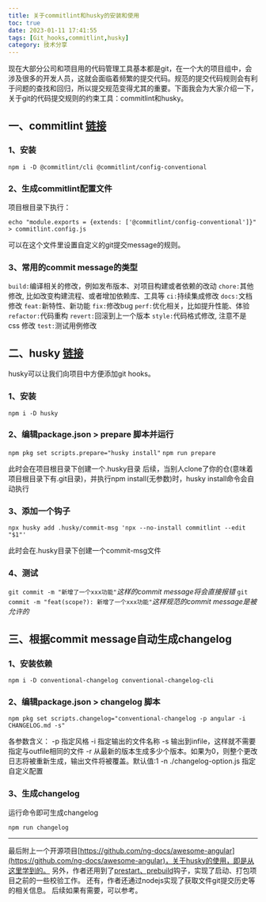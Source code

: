 ```yaml
---
title: 关于commitlint和husky的安装和使用
toc: true
date: 2023-01-11 17:41:55
tags: [Git_hooks,commitlint,husky]
category: 技术分享
---
```


现在大部分公司和项目用的代码管理工具基本都是git，在一个大的项目组中，会涉及很多的开发人员，这就会面临着频繁的提交代码。规范的提交代码规则会有利于问题的查找和回归，所以提交规范变得尤其的重要。下面我会为大家介绍一下，关于git的代码提交规则的约束工具：commitlint和husky。
<!--more-->

## 一、commitlint [链接](https://commitlint.js.org/)
### 1、安装

`npm i -D @commitlint/cli @commitlint/config-conventional`

### 2、生成commitlint配置文件

项目根目录下执行：

`echo "module.exports = {extends: ['@commitlint/config-conventional']}" > commitlint.config.js`

可以在这个文件里设置自定义的git提交message的规则。

### 3、常用的commit message的类型

`build:`编译相关的修改，例如发布版本、对项目构建或者依赖的改动
`chore:`其他修改, 比如改变构建流程、或者增加依赖库、工具等
`ci:`持续集成修改
`docs:`文档修改
`feat:`新特性、新功能
`fix:`修改bug
`perf:`优化相关，比如提升性能、体验
`refactor:`代码重构
`revert:`回滚到上一个版本
`style:`代码格式修改, 注意不是 css 修改
`test:`测试用例修改

## 二、husky [链接](https://typicode.github.io/husky)
husky可以让我们向项目中方便添加git hooks。

### 1、安装

`npm i -D husky`

### 2、编辑package.json > prepare 脚本并运行

`npm pkg set scripts.prepare="husky install"`
`npm run prepare`

此时会在项目根目录下创建一个.husky目录
后续，当别人clone了你的仓(意味着项目根目录下有.git目录)，并执行npm install(无参数)时，husky install命令会自动执行

### 3、添加一个钩子

`npx husky add .husky/commit-msg 'npx --no-install commitlint --edit "$1"'`

此时会在.husky目录下创建一个commit-msg文件

### 4、测试

`git commit -m "新增了一个xxx功能"`*这样的commit message将会直接报错*
`git commit -m "feat(scope?): 新增了一个xxx功能"`*这样规范的commit message是被允许的*

## 三、根据commit message自动生成changelog
### 1、安装依赖

`npm i -D conventional-changelog conventional-changelog-cli`

### 2、编辑package.json > changelog 脚本

`npm pkg set scripts.changelog="conventional-changelog -p angular -i CHANGELOG.md -s"`

各参数含义：
-p 指定风格
-i 指定输出的文件名称
-s 输出到infile，这样就不需要指定与outfile相同的文件
-r 从最新的版本生成多少个版本。如果为0，则整个更改日志将被重新生成，输出文件将被覆盖。默认值:1
-n ./changelog-option.js 指定自定义配置

### 3、生成changelog

运行命令即可生成changelog

`npm run changelog`

---
最后附上一个开源项目[https://github.com/ng-docs/awesome-angular](https://github.com/ng-docs/awesome-angular)，关于husky的使用，即是从这里学到的。
另外，作者还用到了[prestart、prebuild](https://blog.csdn.net/duansamve/article/details/122644111)钩子，实现了启动、打包项目之前的一些校验工作。
还有，作者还通过nodejs实现了获取文件git提交历史等的相关信息。
后续如果有需要，可以参考。